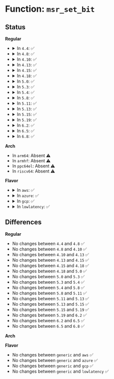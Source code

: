 # Function: <code>msr_set_bit</code>

## Status
<b>Regular</b>
<ul>
<li>
<details>
<summary>In <code>4.4</code>: ✅</summary>

```c
int msr_set_bit(u32 msr, u8 bit);
```

**Collision:** Unique Global

**Inline:** No

**Transformation:** False

**Instances:**

```
In arch/x86/lib/msr.c (ffffffff8141bad0)
Location: arch/x86/lib/msr.c:94
Inline: False
Direct callers:
  - arch/x86/kernel/cpu/amd.c:early_init_amd
  - arch/x86/kernel/cpu/amd.c:init_amd
  - arch/x86/kernel/cpu/amd.c:init_amd
  - arch/x86/kernel/cpu/amd.c:init_amd
```
**Symbols:**

```
ffffffff8141bad0-ffffffff8141bb69: msr_set_bit (STB_GLOBAL)
```
</details>
</li>
<li>
<details>
<summary>In <code>4.8</code>: ✅</summary>

```c
int msr_set_bit(u32 msr, u8 bit);
```

**Collision:** Unique Global

**Inline:** No

**Transformation:** False

**Instances:**

```
In arch/x86/lib/msr.c (ffffffff81464020)
Location: arch/x86/lib/msr.c:97
Inline: False
Direct callers:
  - arch/x86/kernel/cpu/amd.c:init_amd
  - arch/x86/kernel/cpu/amd.c:init_amd
  - arch/x86/kernel/cpu/amd.c:init_amd
  - arch/x86/kernel/cpu/amd.c:init_amd
  - arch/x86/kernel/cpu/amd.c:early_init_amd
```
**Symbols:**

```
ffffffff81464020-ffffffff814640b9: msr_set_bit (STB_GLOBAL)
```
</details>
</li>
<li>
<details>
<summary>In <code>4.10</code>: ✅</summary>

```c
int msr_set_bit(u32 msr, u8 bit);
```

**Collision:** Unique Global

**Inline:** No

**Transformation:** False

**Instances:**

```
In arch/x86/lib/msr.c (ffffffff814832c0)
Location: arch/x86/lib/msr.c:97
Inline: False
Direct callers:
  - arch/x86/kernel/cpu/intel.c:init_intel
  - arch/x86/kernel/cpu/amd.c:init_amd
  - arch/x86/kernel/cpu/amd.c:init_amd
  - arch/x86/kernel/cpu/amd.c:init_amd
  - arch/x86/kernel/cpu/amd.c:init_amd
  - arch/x86/kernel/cpu/amd.c:early_init_amd
```
**Symbols:**

```
ffffffff814832c0-ffffffff81483359: msr_set_bit (STB_GLOBAL)
```
</details>
</li>
<li>
<details>
<summary>In <code>4.13</code>: ✅</summary>

```c
int msr_set_bit(u32 msr, u8 bit);
```

**Collision:** Unique Global

**Inline:** No

**Transformation:** False

**Instances:**

```
In arch/x86/lib/msr.c (ffffffff8148ca00)
Location: arch/x86/lib/msr.c:97
Inline: False
Direct callers:
  - arch/x86/kernel/cpu/amd.c:init_amd
  - arch/x86/kernel/cpu/amd.c:init_amd
  - arch/x86/kernel/cpu/amd.c:init_amd
  - arch/x86/kernel/cpu/amd.c:init_amd
  - arch/x86/kernel/cpu/amd.c:early_init_amd
```
**Symbols:**

```
ffffffff8148ca00-ffffffff8148ca99: msr_set_bit (STB_GLOBAL)
```
</details>
</li>
<li>
<details>
<summary>In <code>4.15</code>: ✅</summary>

```c
int msr_set_bit(u32 msr, u8 bit);
```

**Collision:** Unique Global

**Inline:** No

**Transformation:** False

**Instances:**

```
In arch/x86/lib/msr.c (ffffffff814c8af0)
Location: arch/x86/lib/msr.c:98
Inline: False
Direct callers:
  - arch/x86/kernel/cpu/amd.c:init_amd
  - arch/x86/kernel/cpu/amd.c:init_amd
  - arch/x86/kernel/cpu/amd.c:init_amd
  - arch/x86/kernel/cpu/amd.c:init_amd
  - arch/x86/kernel/cpu/amd.c:init_amd
  - arch/x86/kernel/cpu/amd.c:early_init_amd
  - arch/x86/kernel/amd_nb.c:__fix_erratum_688
  - arch/x86/kernel/amd_nb.c:__fix_erratum_688
```
**Symbols:**

```
ffffffff814c8af0-ffffffff814c8b79: msr_set_bit (STB_GLOBAL)
```
</details>
</li>
<li>
<details>
<summary>In <code>4.18</code>: ✅</summary>

```c
int msr_set_bit(u32 msr, u8 bit);
```

**Collision:** Unique Global

**Inline:** No

**Transformation:** False

**Instances:**

```
In arch/x86/lib/msr.c (ffffffff814f9a80)
Location: arch/x86/lib/msr.c:98
Inline: False
Direct callers:
  - arch/x86/kernel/cpu/amd.c:init_amd
  - arch/x86/kernel/cpu/amd.c:init_amd
  - arch/x86/kernel/cpu/amd.c:init_amd
  - arch/x86/kernel/cpu/amd.c:init_amd
  - arch/x86/kernel/cpu/amd.c:early_init_amd
  - arch/x86/kernel/cpu/amd.c:early_init_amd
  - arch/x86/kernel/amd_nb.c:__fix_erratum_688
  - arch/x86/kernel/amd_nb.c:__fix_erratum_688
```
**Symbols:**

```
ffffffff814f9a80-ffffffff814f9b09: msr_set_bit (STB_GLOBAL)
```
</details>
</li>
<li>
<details>
<summary>In <code>5.0</code>: ✅</summary>

```c
int msr_set_bit(u32 msr, u8 bit);
```

**Collision:** Unique Global

**Inline:** No

**Transformation:** False

**Instances:**

```
In arch/x86/lib/msr.c (ffffffff8150e320)
Location: arch/x86/lib/msr.c:98
Inline: False
Direct callers:
  - arch/x86/kernel/cpu/amd.c:init_amd
  - arch/x86/kernel/cpu/amd.c:init_amd
  - arch/x86/kernel/cpu/amd.c:init_amd
  - arch/x86/kernel/cpu/amd.c:init_amd
  - arch/x86/kernel/cpu/amd.c:early_init_amd
  - arch/x86/kernel/cpu/amd.c:early_init_amd
  - arch/x86/kernel/cpu/hygon.c:init_hygon
  - arch/x86/kernel/amd_nb.c:__fix_erratum_688
  - arch/x86/kernel/amd_nb.c:__fix_erratum_688
```
**Symbols:**

```
ffffffff8150e320-ffffffff8150e3a9: msr_set_bit (STB_GLOBAL)
```
</details>
</li>
<li>
<details>
<summary>In <code>5.3</code>: ✅</summary>

```c
int msr_set_bit(u32 msr, u8 bit);
```

**Collision:** Unique Global

**Inline:** No

**Transformation:** False

**Instances:**

```
In arch/x86/lib/msr.c (ffffffff8153c990)
Location: arch/x86/lib/msr.c:98
Inline: False
Direct callers:
  - arch/x86/kernel/cpu/amd.c:init_amd
  - arch/x86/kernel/cpu/amd.c:init_amd
  - arch/x86/kernel/cpu/amd.c:init_amd
  - arch/x86/kernel/cpu/amd.c:init_amd
  - arch/x86/kernel/cpu/amd.c:early_init_amd
  - arch/x86/kernel/cpu/amd.c:early_init_amd
  - arch/x86/kernel/cpu/hygon.c:init_hygon
  - arch/x86/kernel/amd_nb.c:__fix_erratum_688
  - arch/x86/kernel/amd_nb.c:__fix_erratum_688
```
**Symbols:**

```
ffffffff8153c990-ffffffff8153ca19: msr_set_bit (STB_GLOBAL)
```
</details>
</li>
<li>
<details>
<summary>In <code>5.4</code>: ✅</summary>

```c
int msr_set_bit(u32 msr, u8 bit);
```

**Collision:** Unique Global

**Inline:** No

**Transformation:** False

**Instances:**

```
In arch/x86/lib/msr.c (ffffffff8155d7a0)
Location: arch/x86/lib/msr.c:98
Inline: False
Direct callers:
  - arch/x86/kernel/cpu/amd.c:init_amd
  - arch/x86/kernel/cpu/amd.c:init_amd
  - arch/x86/kernel/cpu/amd.c:init_amd
  - arch/x86/kernel/cpu/amd.c:init_amd
  - arch/x86/kernel/cpu/amd.c:init_amd
  - arch/x86/kernel/cpu/amd.c:early_init_amd
  - arch/x86/kernel/cpu/amd.c:early_init_amd
  - arch/x86/kernel/cpu/hygon.c:init_hygon
  - arch/x86/kernel/amd_nb.c:__fix_erratum_688
  - arch/x86/kernel/amd_nb.c:__fix_erratum_688
```
**Symbols:**

```
ffffffff8155d7a0-ffffffff8155d829: msr_set_bit (STB_GLOBAL)
```
</details>
</li>
<li>
<details>
<summary>In <code>5.8</code>: ✅</summary>

```c
int msr_set_bit(u32 msr, u8 bit);
```

**Collision:** Unique Global

**Inline:** No

**Transformation:** False

**Instances:**

```
In arch/x86/lib/msr.c (ffffffff815e7220)
Location: arch/x86/lib/msr.c:98
Inline: False
Direct callers:
  - arch/x86/events/intel/core.c:intel_pmu_cpu_starting
  - arch/x86/kernel/cpu/amd.c:init_amd
  - arch/x86/kernel/cpu/amd.c:init_amd
  - arch/x86/kernel/cpu/amd.c:init_amd
  - arch/x86/kernel/cpu/amd.c:init_amd
  - arch/x86/kernel/cpu/amd.c:init_amd_k8
  - arch/x86/kernel/cpu/amd.c:early_init_amd
  - arch/x86/kernel/cpu/amd.c:early_init_amd
  - arch/x86/kernel/cpu/hygon.c:init_hygon
  - arch/x86/kernel/amd_nb.c:__fix_erratum_688
  - arch/x86/kernel/amd_nb.c:__fix_erratum_688
```
**Symbols:**

```
ffffffff815e7220-ffffffff815e72a4: msr_set_bit (STB_GLOBAL)
```
</details>
</li>
<li>
<details>
<summary>In <code>5.11</code>: ✅</summary>

```c
int msr_set_bit(u32 msr, u8 bit);
```

**Collision:** Unique Global

**Inline:** No

**Transformation:** False

**Instances:**

```
In arch/x86/lib/msr.c (ffffffff8160c430)
Location: arch/x86/lib/msr.c:98
Inline: False
Direct callers:
  - arch/x86/events/intel/core.c:intel_pmu_cpu_starting
  - arch/x86/kernel/cpu/amd.c:init_amd
  - arch/x86/kernel/cpu/amd.c:init_amd
  - arch/x86/kernel/cpu/amd.c:init_amd
  - arch/x86/kernel/cpu/amd.c:init_amd
  - arch/x86/kernel/cpu/amd.c:init_amd_k8
  - arch/x86/kernel/cpu/amd.c:early_init_amd
  - arch/x86/kernel/cpu/amd.c:early_init_amd
  - arch/x86/kernel/cpu/hygon.c:init_hygon
  - arch/x86/kernel/amd_nb.c:__fix_erratum_688
  - arch/x86/kernel/amd_nb.c:__fix_erratum_688
```
**Symbols:**

```
ffffffff8160c430-ffffffff8160c4b4: msr_set_bit (STB_GLOBAL)
```
</details>
</li>
<li>
<details>
<summary>In <code>5.13</code>: ✅</summary>

```c
int msr_set_bit(u32 msr, u8 bit);
```

**Collision:** Unique Global

**Inline:** No

**Transformation:** False

**Instances:**

```
In arch/x86/lib/msr.c (ffffffff815ef6d0)
Location: arch/x86/lib/msr.c:98
Inline: False
Direct callers:
  - arch/x86/events/intel/core.c:intel_pmu_cpu_starting
  - arch/x86/kernel/cpu/amd.c:init_amd
  - arch/x86/kernel/cpu/amd.c:init_amd
  - arch/x86/kernel/cpu/amd.c:init_amd
  - arch/x86/kernel/cpu/amd.c:init_amd
  - arch/x86/kernel/cpu/amd.c:init_amd_k8
  - arch/x86/kernel/cpu/amd.c:early_init_amd
  - arch/x86/kernel/cpu/amd.c:early_init_amd
  - arch/x86/kernel/cpu/hygon.c:init_hygon
  - arch/x86/kernel/amd_nb.c:__fix_erratum_688
  - arch/x86/kernel/amd_nb.c:__fix_erratum_688
```
**Symbols:**

```
ffffffff815ef6d0-ffffffff815ef754: msr_set_bit (STB_GLOBAL)
```
</details>
</li>
<li>
<details>
<summary>In <code>5.15</code>: ✅</summary>

```c
int msr_set_bit(u32 msr, u8 bit);
```

**Collision:** Unique Global

**Inline:** No

**Transformation:** False

**Instances:**

```
In arch/x86/lib/msr.c (ffffffff8165c7e0)
Location: arch/x86/lib/msr.c:98
Inline: False
Direct callers:
  - arch/x86/events/intel/core.c:intel_pmu_cpu_starting
  - arch/x86/kernel/cpu/amd.c:init_amd
  - arch/x86/kernel/cpu/amd.c:init_amd
  - arch/x86/kernel/cpu/amd.c:init_amd
  - arch/x86/kernel/cpu/amd.c:init_amd
  - arch/x86/kernel/cpu/amd.c:init_amd_k8
  - arch/x86/kernel/cpu/amd.c:early_init_amd
  - arch/x86/kernel/cpu/amd.c:early_init_amd
  - arch/x86/kernel/cpu/hygon.c:init_hygon
  - arch/x86/kernel/amd_nb.c:__fix_erratum_688
  - arch/x86/kernel/amd_nb.c:__fix_erratum_688
```
**Symbols:**

```
ffffffff8165c7e0-ffffffff8165c864: msr_set_bit (STB_GLOBAL)
```
</details>
</li>
<li>
<details>
<summary>In <code>5.19</code>: ✅</summary>

```c
int msr_set_bit(u32 msr, u8 bit);
```

**Collision:** Unique Global

**Inline:** No

**Transformation:** False

**Instances:**

```
In arch/x86/lib/msr.c (ffffffff817759a0)
Location: arch/x86/lib/msr.c:98
Inline: False
Direct callers:
  - arch/x86/events/intel/core.c:intel_pmu_cpu_starting
  - arch/x86/kernel/cpu/amd.c:init_amd
  - arch/x86/kernel/cpu/amd.c:init_amd
  - arch/x86/kernel/cpu/amd.c:init_amd
  - arch/x86/kernel/cpu/amd.c:init_amd
  - arch/x86/kernel/cpu/amd.c:init_amd_k8
  - arch/x86/kernel/cpu/amd.c:early_init_amd
  - arch/x86/kernel/cpu/amd.c:early_init_amd
  - arch/x86/kernel/cpu/hygon.c:init_hygon
  - arch/x86/kernel/amd_nb.c:__fix_erratum_688
  - arch/x86/kernel/amd_nb.c:__fix_erratum_688
```
**Symbols:**

```
ffffffff817759a0-ffffffff81775a43: msr_set_bit (STB_GLOBAL)
```
</details>
</li>
<li>
<details>
<summary>In <code>6.2</code>: ✅</summary>

```c
int msr_set_bit(u32 msr, u8 bit);
```

**Collision:** Unique Global

**Inline:** No

**Transformation:** False

**Instances:**

```
In arch/x86/lib/msr.c (ffffffff818a6670)
Location: arch/x86/lib/msr.c:98
Inline: False
Direct callers:
  - arch/x86/events/intel/core.c:intel_pmu_cpu_starting
  - arch/x86/kernel/cpu/amd.c:init_amd
  - arch/x86/kernel/cpu/amd.c:init_amd
  - arch/x86/kernel/cpu/amd.c:init_amd
  - arch/x86/kernel/cpu/amd.c:init_amd
  - arch/x86/kernel/cpu/amd.c:init_amd_k8
  - arch/x86/kernel/cpu/amd.c:early_init_amd
  - arch/x86/kernel/cpu/amd.c:early_init_amd
  - arch/x86/kernel/cpu/hygon.c:init_hygon
  - arch/x86/kernel/amd_nb.c:__fix_erratum_688
  - arch/x86/kernel/amd_nb.c:__fix_erratum_688
```
**Symbols:**

```
ffffffff818a6670-ffffffff818a6713: msr_set_bit (STB_GLOBAL)
```
</details>
</li>
<li>
<details>
<summary>In <code>6.5</code>: ✅</summary>

```c
int msr_set_bit(u32 msr, u8 bit);
```

**Collision:** Unique Global

**Inline:** No

**Transformation:** False

**Instances:**

```
In arch/x86/lib/msr.c (ffffffff818e94e0)
Location: arch/x86/lib/msr.c:102
Inline: False
Direct callers:
  - arch/x86/events/intel/core.c:intel_pmu_cpu_starting
  - arch/x86/kernel/cpu/bugs.c:spectre_v2_select_mitigation
  - arch/x86/kernel/cpu/bugs.c:spectre_v2_select_mitigation
  - arch/x86/kernel/cpu/amd.c:init_amd
  - arch/x86/kernel/cpu/amd.c:init_amd
  - arch/x86/kernel/cpu/amd.c:init_amd
  - arch/x86/kernel/cpu/amd.c:init_amd
  - arch/x86/kernel/cpu/amd.c:init_amd
  - arch/x86/kernel/cpu/amd.c:init_amd_k8
  - arch/x86/kernel/cpu/amd.c:early_init_amd
  - arch/x86/kernel/cpu/amd.c:early_init_amd
  - arch/x86/kernel/cpu/hygon.c:init_hygon
  - arch/x86/kernel/amd_nb.c:__fix_erratum_688
  - arch/x86/kernel/amd_nb.c:__fix_erratum_688
```
**Symbols:**

```
ffffffff818e94e0-ffffffff818e9583: msr_set_bit (STB_GLOBAL)
```
</details>
</li>
<li>
<details>
<summary>In <code>6.8</code>: ✅</summary>

```c
int msr_set_bit(u32 msr, u8 bit);
```

**Collision:** Unique Global

**Inline:** No

**Transformation:** False

**Instances:**

```
In arch/x86/lib/msr.c (ffffffff81930980)
Location: arch/x86/lib/msr.c:102
Inline: False
Direct callers:
  - arch/x86/events/intel/core.c:intel_pmu_cpu_starting
  - arch/x86/kernel/cpu/bugs.c:spectre_v2_select_mitigation
  - arch/x86/kernel/cpu/bugs.c:spectre_v2_select_mitigation
  - arch/x86/kernel/cpu/amd.c:init_amd
  - arch/x86/kernel/cpu/amd.c:init_amd
  - arch/x86/kernel/cpu/amd.c:init_amd
  - arch/x86/kernel/cpu/amd.c:init_amd
  - arch/x86/kernel/cpu/amd.c:init_amd
  - arch/x86/kernel/cpu/amd.c:init_amd
  - arch/x86/kernel/cpu/amd.c:init_amd_k8
  - arch/x86/kernel/cpu/amd.c:early_init_amd
  - arch/x86/kernel/cpu/amd.c:early_init_amd
  - arch/x86/kernel/cpu/hygon.c:init_hygon
  - arch/x86/kernel/amd_nb.c:__fix_erratum_688
  - arch/x86/kernel/amd_nb.c:__fix_erratum_688
```
**Symbols:**

```
ffffffff81930980-ffffffff81930a23: msr_set_bit (STB_GLOBAL)
```
</details>
</li>
</ul>
<b>Arch</b>
<ul>
<li>
In <code>arm64</code>: Absent ⚠️
</li>
<li>
In <code>armhf</code>: Absent ⚠️
</li>
<li>
In <code>ppc64el</code>: Absent ⚠️
</li>
<li>
In <code>riscv64</code>: Absent ⚠️
</li>
</ul>
<b>Flavor</b>
<ul>
<li>
<details>
<summary>In <code>aws</code>: ✅</summary>

```c
int msr_set_bit(u32 msr, u8 bit);
```

**Collision:** Unique Global

**Inline:** No

**Transformation:** False

**Instances:**

```
In arch/x86/lib/msr.c (ffffffff81555d90)
Location: arch/x86/lib/msr.c:98
Inline: False
Direct callers:
  - arch/x86/kernel/cpu/amd.c:init_amd
  - arch/x86/kernel/cpu/amd.c:init_amd
  - arch/x86/kernel/cpu/amd.c:init_amd
  - arch/x86/kernel/cpu/amd.c:init_amd
  - arch/x86/kernel/cpu/amd.c:init_amd
  - arch/x86/kernel/cpu/amd.c:early_init_amd
  - arch/x86/kernel/cpu/amd.c:early_init_amd
  - arch/x86/kernel/cpu/hygon.c:init_hygon
  - arch/x86/kernel/amd_nb.c:__fix_erratum_688
  - arch/x86/kernel/amd_nb.c:__fix_erratum_688
```
**Symbols:**

```
ffffffff81555d90-ffffffff81555e19: msr_set_bit (STB_GLOBAL)
```
</details>
</li>
<li>
<details>
<summary>In <code>azure</code>: ✅</summary>

```c
int msr_set_bit(u32 msr, u8 bit);
```

**Collision:** Unique Global

**Inline:** No

**Transformation:** False

**Instances:**

```
In arch/x86/lib/msr.c (ffffffff81546100)
Location: arch/x86/lib/msr.c:98
Inline: False
Direct callers:
  - arch/x86/kernel/cpu/amd.c:init_amd
  - arch/x86/kernel/cpu/amd.c:init_amd
  - arch/x86/kernel/cpu/amd.c:init_amd
  - arch/x86/kernel/cpu/amd.c:init_amd
  - arch/x86/kernel/cpu/amd.c:init_amd
  - arch/x86/kernel/cpu/amd.c:early_init_amd
  - arch/x86/kernel/cpu/amd.c:early_init_amd
  - arch/x86/kernel/cpu/hygon.c:init_hygon
  - arch/x86/kernel/amd_nb.c:__fix_erratum_688
  - arch/x86/kernel/amd_nb.c:__fix_erratum_688
```
**Symbols:**

```
ffffffff81546100-ffffffff81546238: msr_set_bit (STB_GLOBAL)
```
</details>
</li>
<li>
<details>
<summary>In <code>gcp</code>: ✅</summary>

```c
int msr_set_bit(u32 msr, u8 bit);
```

**Collision:** Unique Global

**Inline:** No

**Transformation:** False

**Instances:**

```
In arch/x86/lib/msr.c (ffffffff81551ad0)
Location: arch/x86/lib/msr.c:98
Inline: False
Direct callers:
  - arch/x86/kernel/cpu/amd.c:init_amd
  - arch/x86/kernel/cpu/amd.c:init_amd
  - arch/x86/kernel/cpu/amd.c:init_amd
  - arch/x86/kernel/cpu/amd.c:init_amd
  - arch/x86/kernel/cpu/amd.c:init_amd
  - arch/x86/kernel/cpu/amd.c:early_init_amd
  - arch/x86/kernel/cpu/amd.c:early_init_amd
  - arch/x86/kernel/cpu/hygon.c:init_hygon
  - arch/x86/kernel/amd_nb.c:__fix_erratum_688
  - arch/x86/kernel/amd_nb.c:__fix_erratum_688
```
**Symbols:**

```
ffffffff81551ad0-ffffffff81551b59: msr_set_bit (STB_GLOBAL)
```
</details>
</li>
<li>
<details>
<summary>In <code>lowlatency</code>: ✅</summary>

```c
int msr_set_bit(u32 msr, u8 bit);
```

**Collision:** Unique Global

**Inline:** No

**Transformation:** False

**Instances:**

```
In arch/x86/lib/msr.c (ffffffff8156b960)
Location: arch/x86/lib/msr.c:98
Inline: False
Direct callers:
  - arch/x86/kernel/cpu/amd.c:init_amd
  - arch/x86/kernel/cpu/amd.c:init_amd
  - arch/x86/kernel/cpu/amd.c:init_amd
  - arch/x86/kernel/cpu/amd.c:init_amd
  - arch/x86/kernel/cpu/amd.c:init_amd
  - arch/x86/kernel/cpu/amd.c:early_init_amd
  - arch/x86/kernel/cpu/amd.c:early_init_amd
  - arch/x86/kernel/cpu/hygon.c:init_hygon
  - arch/x86/kernel/amd_nb.c:__fix_erratum_688
  - arch/x86/kernel/amd_nb.c:__fix_erratum_688
```
**Symbols:**

```
ffffffff8156b960-ffffffff8156b9e9: msr_set_bit (STB_GLOBAL)
```
</details>
</li>
</ul>

## Differences
<b>Regular</b>
<ul>
<li>
No changes between <code>4.4</code> and <code>4.8</code> ✅
</li>
<li>
No changes between <code>4.8</code> and <code>4.10</code> ✅
</li>
<li>
No changes between <code>4.10</code> and <code>4.13</code> ✅
</li>
<li>
No changes between <code>4.13</code> and <code>4.15</code> ✅
</li>
<li>
No changes between <code>4.15</code> and <code>4.18</code> ✅
</li>
<li>
No changes between <code>4.18</code> and <code>5.0</code> ✅
</li>
<li>
No changes between <code>5.0</code> and <code>5.3</code> ✅
</li>
<li>
No changes between <code>5.3</code> and <code>5.4</code> ✅
</li>
<li>
No changes between <code>5.4</code> and <code>5.8</code> ✅
</li>
<li>
No changes between <code>5.8</code> and <code>5.11</code> ✅
</li>
<li>
No changes between <code>5.11</code> and <code>5.13</code> ✅
</li>
<li>
No changes between <code>5.13</code> and <code>5.15</code> ✅
</li>
<li>
No changes between <code>5.15</code> and <code>5.19</code> ✅
</li>
<li>
No changes between <code>5.19</code> and <code>6.2</code> ✅
</li>
<li>
No changes between <code>6.2</code> and <code>6.5</code> ✅
</li>
<li>
No changes between <code>6.5</code> and <code>6.8</code> ✅
</li>
</ul>
<b>Arch</b>
<ul>
</ul>
<b>Flavor</b>
<ul>
<li>
No changes between <code>generic</code> and <code>aws</code> ✅
</li>
<li>
No changes between <code>generic</code> and <code>azure</code> ✅
</li>
<li>
No changes between <code>generic</code> and <code>gcp</code> ✅
</li>
<li>
No changes between <code>generic</code> and <code>lowlatency</code> ✅
</li>
</ul>
